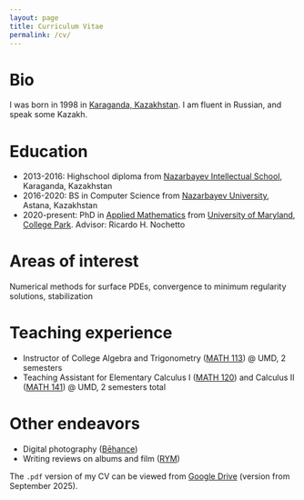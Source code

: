 ```yaml
---
layout: page
title: Curriculum Vitae
permalink: /cv/
---
```


# Bio
I was born in 1998 in [Karaganda, Kazakhstan][1]. I am fluent in Russian, and speak some Kazakh.

# Education
- 2013-2016: Highschool diploma from [Nazarbayev Intellectual School][2], Karaganda, Kazakhstan
- 2016-2020: BS in Computer Science from [Nazarbayev University][3], Astana, Kazakhstan
- 2020-present: PhD in [Applied Mathematics][4] from [University of Maryland, College Park][5]. Advisor: Ricardo H. Nochetto

# Areas of interest
Numerical methods for surface PDEs, convergence to minimum regularity solutions, stabilization

# Teaching experience
- Instructor of College Algebra and Trigonometry ([MATH 113][6]) @ UMD, 2 semesters
- Teaching Assistant for Elementary Calculus I ([MATH 120][7]) and Calculus II ([MATH 141][11]) @ UMD, 2 semesters total

# Other endeavors
- Digital photography ([Bēhance][8])
- Writing reviews on albums and film ([RYM][9])

The `.pdf` version of my CV can be viewed from [Google Drive][10] (version from September 2025).

[1]:https://en.wikipedia.org/wiki/Karaganda
[2]:https://en.wikipedia.org/wiki/Nazarbayev_Intellectual_Schools
[3]:https://nu.edu.kz/
[4]:https://amsc.umd.edu/
[5]:https://umd.edu/
[6]:https://www-math.umd.edu/offered-courses/358-math-113-college-algebra-with-applications.html
[7]:https://www-math.umd.edu/undergraduate/departmental-course-pages/offered-courses/640-math-120-elementary-calculus-i.html
[8]:https://www.behance.net/chromomons
[9]:https://www.rateyourmusic.com/~chromomons
[10]:https://drive.google.com/file/d/19d5JBu7yKE3fy0v2TyvXN90XPeEyrkzM/view?usp=sharing
[11]:https://www-math.umd.edu/undergraduate/departmental-course-pages/offered-courses/364-math-141-calculus-ii.html
